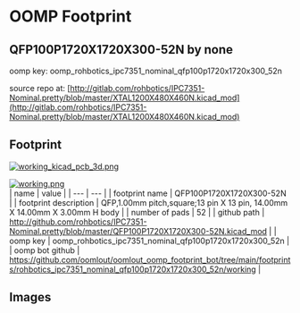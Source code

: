 # OOMP Footprint  
## QFP100P1720X1720X300-52N  by none  
  
oomp key: oomp_rohbotics_ipc7351_nominal_qfp100p1720x1720x300_52n  
  
source repo at: [http://gitlab.com/rohbotics/IPC7351-Nominal.pretty/blob/master/XTAL1200X480X460N.kicad_mod](http://gitlab.com/rohbotics/IPC7351-Nominal.pretty/blob/master/XTAL1200X480X460N.kicad_mod)  
## Footprint  
  
[![working_kicad_pcb_3d.png](working_kicad_pcb_3d_600.png)](working_kicad_pcb_3d.png)  
  
[![working.png](working_600.png)](working.png)  
| name | value | 
| --- | --- | 
| footprint name | QFP100P1720X1720X300-52N | 
| footprint description | QFP,1.00mm pitch,square;13 pin X 13 pin, 14.00mm X 14.00mm X 3.00mm H body | 
| number of pads | 52 | 
| github path | http://github.com/rohbotics/IPC7351-Nominal.pretty/blob/master/QFP100P1720X1720X300-52N.kicad_mod | 
| oomp key | oomp_rohbotics_ipc7351_nominal_qfp100p1720x1720x300_52n | 
| oomp bot github | https://github.com/oomlout/oomlout_oomp_footprint_bot/tree/main/footprints/rohbotics_ipc7351_nominal_qfp100p1720x1720x300_52n/working | 
## Images  
